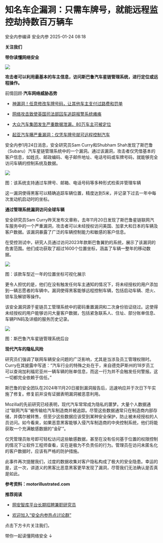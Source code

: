 #  知名车企漏洞：只需车牌号，就能远程监控劫持数百万辆车   
安全内参编译  安全内参   2025-01-24 08:18  
  
**关注我们**  
  
  
**带你读懂网络安全**  
  
  
![](https://mmbiz.qpic.cn/sz_mmbiz_png/FzZb53e8g7uVJyoAPnNibxhfexrNPGjOvKBbLiceTsXe6km0TRTr4AzrBy2WqibkWp2QECoEYh7ichafO9y7kWIEPw/640?wx_fmt=png&from=appmsg "")  
  
  
**攻击者可以利用最基本的车主信息，访问斯巴鲁汽车星链管理系统，进行定位或远程操作。**  
  
前情回顾·**汽车网络威胁态势**  
- [神漏洞！任意修改车牌号码，让其他车主支付过路费和罚单](https://mp.weixin.qq.com/s?__biz=MzI4NDY2MDMwMw==&mid=2247513296&idx=1&sn=6e551ba031ad27466e2160d34f16b5ae&scene=21#wechat_redirect)  
  
  
- [网络攻击致使英国司法部囚车追踪报警系统瘫痪](https://mp.weixin.qq.com/s?__biz=MzI4NDY2MDMwMw==&mid=2247513066&idx=2&sn=50f8db91be903b5dfb115af553942231&scene=21#wechat_redirect)  
  
  
- [大众汽车集团发生严重数据泄漏，80万车主可被定位](https://mp.weixin.qq.com/s?__biz=MzI4NDY2MDMwMw==&mid=2247513383&idx=2&sn=b8c5692dd97f229408c3914d433a64e5&scene=21#wechat_redirect)  
  
  
- [起亚汽车曝严重漏洞：仅凭车牌号就可远程控制汽车](https://mp.weixin.qq.com/s?__biz=MzI4NDY2MDMwMw==&mid=2247512712&idx=2&sn=1462102ea6899032e23a0e2c3f92f742&scene=21#wechat_redirect)  
  
  
  
  
安全内参1月24日消息，安全研究员Sam Curry和Shubham Shah发现了斯巴鲁（Subaru）汽车星链管理系统中的一个漏洞。通过该漏洞，攻击者仅凭借基本的客户信息，如姓氏、邮政编码、电子邮件地址、电话号码或车牌号码，就能够完全访问车辆的控制系统及数据。  
  
![](https://mmbiz.qpic.cn/sz_mmbiz_jpg/FzZb53e8g7uVJyoAPnNibxhfexrNPGjOveX5rch0PyIcx3GHrma7uSDh2Jqn3PzhvMicRtQchY6L2QnZSUSia05eg/640?wx_fmt=other&from=appmsg "")  
  
图：该系统支持通过车牌号、邮箱、电话号码等多种形式检索并管理车辆  
  
  
这一漏洞使得黑客可以精确追踪车辆位置，精度达到5米，并记录下过去一年中每次发动机启动时的坐标。  
  
  
**通过管理系统漏洞访问全球车辆**  
  
  
安全研究员Sam Curry昨天发布文章称，去年11月20日发现了斯巴鲁星链联网汽车服务中的一个严重漏洞，攻击者可以未经授权访问美国、加拿大和日本的车辆及客户数据。该漏洞暴露了广泛的车辆控制能力和敏感的客户信息。  
  
在受控测试中，研究人员通过访问2023年款斯巴鲁翼豹的系统，展示了该漏洞的危害范围。他们成功获取了超过1600个位置坐标，涵盖了车辆一整年的移动数据。  
  
![](https://mmbiz.qpic.cn/sz_mmbiz_jpg/FzZb53e8g7uVJyoAPnNibxhfexrNPGjOv68eck6u0zoLVs3nCOuiaMH1koibkW9JKH9w43Q5PCXwLVCLOnRp6Dfug/640?wx_fmt=other&from=appmsg "")  
  
图：该款车型近一年的位置坐标可视化展示  
  
  
  
更令人担忧的是，他们在没有触发任何车主通知的情况下，将未经授权的用户添加到一辆志愿者的车辆中。漏洞使得黑客能够远程控制车辆，包括启动车辆、熄火、锁车及解锁等操作。  
  
该安全漏洞源于星链员工管理系统中的密码重置漏洞和二次身份验证绕过。这使得未经授权的用户能够访问大量客户数据，包括紧急联系人、住址、部分账单信息、车辆PIN码及详细的服务历史记录。  
  
![](https://mmbiz.qpic.cn/sz_mmbiz_jpg/FzZb53e8g7uVJyoAPnNibxhfexrNPGjOv0gy0icRYaBvia4bRxnJpuNu6dU96UZJM7wXaibLXNc2eZT0YQDQpia7ZTg/640?wx_fmt=jpeg&from=appmsg "")  
  
图：斯巴鲁汽车星链管理系统后台  
  
  
**现代汽车的隐私风险**  
  
  
  
研究员们强调了联网车辆安全问题的广泛影响，尤其是当涉及员工管理权限时。Curry在其披露中写道：“汽车行业的特殊之处在于，来自德克萨斯州的18岁员工可以查询加利福尼亚州一辆车辆的账单信息，而这一行为并不会触发任何警报。这一切都完全依赖于信任。”  
  
斯巴鲁的安全团队在2024年11月20日接到漏洞报告后，迅速响应并于次日下午实施了修复。修复前并没有证据表明漏洞被恶意利用。  
  
Mozilla的先前研究已经表明，现代汽车常常成为隐私的噩梦。大量个人数据通过“联网汽车”被传输给汽车制造商并被追踪。尽管这些数据通常只在制造商内部存储，并偶尔被转售，但至少这些数据应该受到某种安全保护，防止被未经授权的人员访问。如今看来，如果恶意黑客能够入侵汽车制造商的中央控制系统，他们将能获取一个充满敏感数据的“金矿”。  
  
仅凭管理员账号即可轻松访问这些敏感数据，甚至在没有任何基于位置的权限控制的情况下让软件工程师查看，实在是极为不负责任的行为。管理员在访问未匿名化的客户数据时，应该有严格的防护措施。  
  
此事件再次提醒我们，过度的数据收集对客户隐私构成了极大的安全隐患。幸运的是，这一次，讲道义的黑客比恶意黑客更早发现了漏洞，尽管我们无法确认是否真是如此。  
  
  
**参考资料：motorillustrated.com**  
  
  
**推荐阅读**  
- [网安智库平台长期招聘兼职研究员](http://mp.weixin.qq.com/s?__biz=MzI4NDY2MDMwMw==&mid=2247499450&idx=2&sn=2da3ca2e0b4d4f9f56ea7f7579afc378&chksm=ebfab99adc8d308c3ba6e7a74bd41beadf39f1b0e38a39f7235db4c305c06caa49ff63a0cc1d&scene=21#wechat_redirect)  
  
  
- [欢迎加入“安全内参热点讨论群”](https://mp.weixin.qq.com/s?__biz=MzI4NDY2MDMwMw==&mid=2247501251&idx=1&sn=8b6ebecbe80c1c72317948494f87b489&chksm=ebfa82e3dc8d0bf595d039e75b446e14ab96bf63cf8ffc5d553b58248dde3424fb18e6947440&token=525430415&lang=zh_CN&scene=21#wechat_redirect)  
  
  
  
  
  
  
  
点击下方卡片关注我们，  
  
带你一起读懂网络安全 ↓  
  
  
  
  
